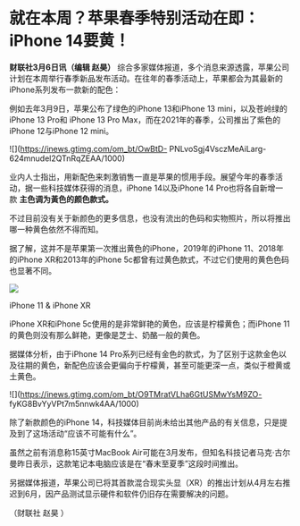# 就在本周？苹果春季特别活动在即：iPhone 14要黄！

**财联社3月6日讯（编辑 赵昊）**
综合多家媒体报道，多个消息来源透露，苹果公司计划在本周举行春季新品发布活动。在往年的春季活动上，苹果都会为其最新的iPhone系列发布一款新的配色：

例如去年3月9日，苹果公布了绿色的iPhone 13和iPhone 13 mini，以及苍岭绿的iPhone 13 Pro和 iPhone 13 Pro
Max，而在2021年的春季，公司推出了紫色的iPhone 12与iPhone 12 mini。

![](https://inews.gtimg.com/om_bt/OwBtD-
PNLvoSgj4VsczMeAiLarg-624mnudel2QTnRqZEAA/1000)

业内人士指出，用新配色来刺激销售一直是苹果的惯用手段。展望今年的春季活动，据一些科技媒体获得的消息，iPhone 14以及iPhone 14
Pro也将各自新增一款 **主色调为黃色的颜色款式。**

不过目前没有关于新颜色的更多信息，也没有流出的色码和实物照片，所以将推出哪一种黄色依然不得而知。

据了解，这并不是苹果第一次推出黄色的iPhone，2019年的iPhone 11、2018年的iPhone XR和2013年的iPhone
5c都曾有过黄色款式，不过它们使用的黄色色码也显著不同。

![](https://inews.gtimg.com/om_bt/ObIZj22E7DUNgWoDlKgzbO72YsgwHv_ZJd-5g6MY8lMOYAA/1000)

iPhone 11 & iPhone XR

iPhone XR和iPhone 5c使用的是非常鲜艳的黄色，应该是柠檬黄色；而iPhone 11的黄色则没有那么鲜艳，更像是芝士、奶酪一般的黄色。

据媒体分析，由于iPhone 14
Pro系列已经有金色的款式，为了区别于这款金色以及往期的黄色，新配色应该会更偏向于柠檬黄，甚至可能更深一点，类似于橙黄或土黄色。

![](https://inews.gtimg.com/om_bt/O9TMratVLha6GtUSMwYsM9ZO-
fyKG8BvYyVPt7m5nnwk4AA/1000)

除了新款颜色的iPhone 14，科技媒体目前尚未给出其他产品的有关信息，只是提及到了这场活动“应该不可能有什么”。

虽然之前有消息称15英寸MacBook Air可能在3月发布，但知名科技记者马克·古尔曼昨日表示，这款笔记本电脑应该是在“春末至夏季”这段时间推出。

另据媒体报道，苹果公司已将其首款混合现实头显（XR）的推出计划从4月左右推迟到6月，因产品测试显示硬件和软件仍旧存在需要解决的问题。

（财联社 赵昊 ）

